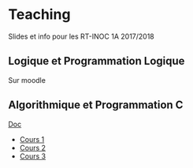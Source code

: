 Teaching
========

Slides et info pour les RT-INOC 1A 2017/2018


## Logique et Programmation Logique

Sur moodle

## Algorithmique et Programmation C

[Doc](https://bramas.gitlab.io/libtps.h/)

* [Cours 1](https://bramas.gitlab.io/tps-c/)
* [Cours 2](https://bramas.gitlab.io/tps-c/index.html?file=cours2)
* [Cours 3](https://bramas.gitlab.io/tps-c/index.html?file=cours3)
